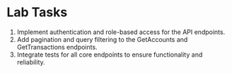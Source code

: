 # Lab Tasks

1. Implement authentication and role-based access for the API endpoints.
2. Add pagination and query filtering to the GetAccounts and GetTransactions endpoints.
3. Integrate tests for all core endpoints to ensure functionality and reliability.
